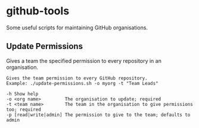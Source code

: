 github-tools
============

Some useful scripts for maintaining GitHub organisations.

Update Permissions
------------------
Gives a team the specified permission to every repository in an organisation. 

```
Gives the team permission to every GitHub repository.
Example: ./update-permissions.sh -o myorg -t "Team Leads"
 
-h Show help
-o <org name>         The organisation to update; required
-t <team name>        The team in the organisation to give permissions too; required
-p [read|write|admin] The permission to give to the team; defaults to admin
```

